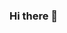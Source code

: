 ### Hi there 👋

<!--
**umairrkhan009/umairrkhan009** is a ✨ _special_ ✨ repository because its `README.md` (this file) appears on your GitHub profile.

Here are some ideas to get you started:

- 🔭 I’m currently a Student.
- 🌱 I’m currently learning HTML,CSS & JAVASCRIPT.
- 👯 I’m looking to collaborate on My Projects.
-->
